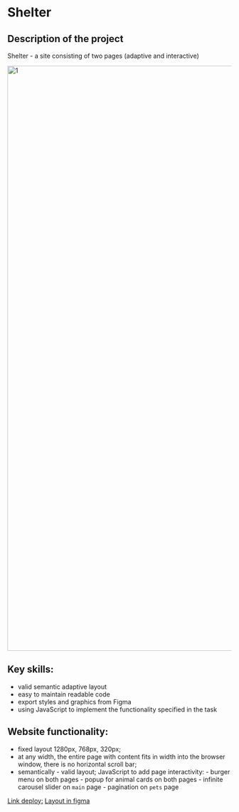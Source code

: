 # Shelter

## Description of the project
Shelter - a site consisting of two pages (adaptive and interactive)

<img width="1313" alt="1" src="https://user-images.githubusercontent.com/94717941/232163363-884338a4-8125-4498-a833-ca3c74498740.png">

## Key skills:
- valid semantic adaptive layout
- easy to maintain readable code
- export styles and graphics from Figma
- using JavaScript to implement the functionality specified in the task

## Website functionality:
- fixed layout 1280px, 768px, 320px;
- at any width, the entire page with content fits in width into the browser window, there is no horizontal scroll bar;
- semantically - valid layout;
JavaScript to add page interactivity:
      - burger menu on both pages
      - popup for animal cards on both pages
      - infinite carousel slider on `main` page
      - pagination on `pets` page

[Link deploy:](https://juliaavona.github.io/shelter/pages/main/index.html)
[Layout in figma](https://www.figma.com/file/Yk6EnbY63FyG2PJTFkJDMh/shelter)
